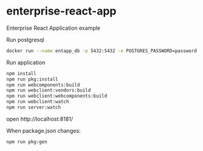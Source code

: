 # enterprise-react-app
Enterprise React Application example


Run postgresql

```sh
docker run --name entapp_db -p 5432:5432 -e POSTGRES_PASSWORD=password -e POSTGRES_USER=user -e POSTGRES_DB=entapp_db -d postgres
```

Run application

```sh
npm install
npm run pkg:install
npm run webcomponents:build
npm run webclient:vendors:build
npm run webclient:webcomponents:build
npm run webclient:watch
npm run server:watch
```

open http://localhost:8181/

When package.json changes:

```sh
npm run pkg:gen
```

